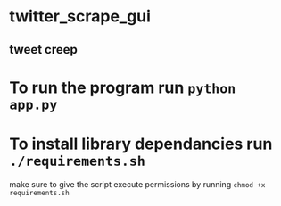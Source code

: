 # twitter_scrape_gui
## tweet creep

# To run the program run `python app.py`

# To install library dependancies run `./requirements.sh`
make sure to give the script execute permissions by running
`chmod +x requirements.sh`
